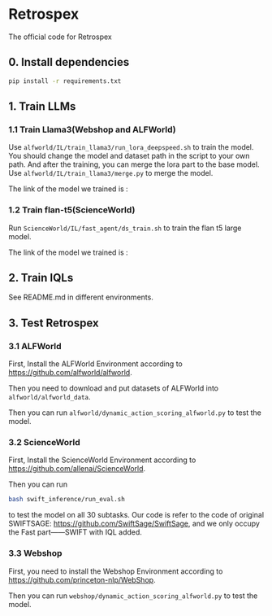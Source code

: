 # Retrospex
The official code for Retrospex

## 0. Install dependencies

```bash
pip install -r requirements.txt
```
## 1. Train LLMs

### 1.1 Train Llama3(Webshop and ALFWorld)

Use ```alfworld/IL/train_llama3/run_lora_deepspeed.sh``` to train the model. You should change the model and dataset path in the script to your own path. And after the training, you can merge the lora part to the base model. Use ```alfworld/IL/train_llama3/merge.py``` to merge the model.

The link of the model we trained is :

### 1.2 Train flan-t5(ScienceWorld)
Run ```ScienceWorld/IL/fast_agent/ds_train.sh``` to train the flan t5 large model.

The link of the model we trained is :

## 2. Train IQLs
See README.md in different environments.

## 3. Test Retrospex

### 3.1 ALFWorld

First, Install the ALFWorld Environment according to https://github.com/alfworld/alfworld.

Then you need to download and put datasets of ALFWorld into ```alfworld/alfworld_data```.

Then you can run ```alfworld/dynamic_action_scoring_alfworld.py``` to test the model.

### 3.2 ScienceWorld
First, Install the ScienceWorld Environment according to https://github.com/allenai/ScienceWorld.

Then you can run 
```bash
bash swift_inference/run_eval.sh
```
to test the model on all 30 subtasks.
Our code is refer to the code of original SWIFTSAGE: https://github.com/SwiftSage/SwiftSage, and we only occupy the Fast part——SWIFT with IQL added.

### 3.3 Webshop
First, you need to install the Webshop Environment according to https://github.com/princeton-nlp/WebShop.

Then you can run ```webshop/dynamic_action_scoring_alfworld.py``` to test the model.



